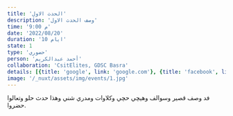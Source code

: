 ```yaml
---
title: 'الحدث الاول'
description: 'وصف الحدث الاول'
time: '9:00 م'
date: '2022/08/20'
duration: '10 ايام'
state: 1
type: 'حضوري'
person: 'أحمد عبدالكريم'
collaboration: 'CsitElites, GDSC Basra'
details: [{title: 'google', link: 'google.com'}, {title: 'facebook', link: 'facebook.com'}, {title: 'twitter', link: 'twitter.com'}]
image: '/_nuxt/assets/img/events/1.jpg'
---
```



فد وصف قصير وسوالف وهيچي حچي وكلاوات ومدري شني وهذا حدث حلو وتعالوا حضروا.
